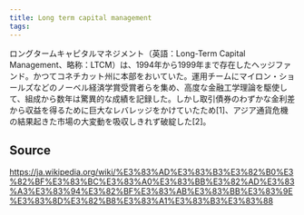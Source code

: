 ```yaml
---
title: Long term capital management
tags: 
---
```


ロングタームキャピタルマネジメント（英語：Long-Term Capital Management、略称：LTCM）は、1994年から1999年まで存在したヘッジファンド。かつてコネチカット州に本部をおいていた。運用チームにマイロン・ショールズなどのノーベル経済学賞受賞者らを集め、高度な金融工学理論を駆使して、組成から数年は驚異的な成績を記録した。しかし取引債券のわずかな金利差から収益を得るために巨大なレバレッジをかけていたため[1]、アジア通貨危機の結果起きた市場の大変動を吸収しきれず破綻した[2]。

## Source
https://ja.wikipedia.org/wiki/%E3%83%AD%E3%83%B3%E3%82%B0%E3%82%BF%E3%83%BC%E3%83%A0%E3%83%BB%E3%82%AD%E3%83%A3%E3%83%94%E3%82%BF%E3%83%AB%E3%83%BB%E3%83%9E%E3%83%8D%E3%82%B8%E3%83%A1%E3%83%B3%E3%83%88